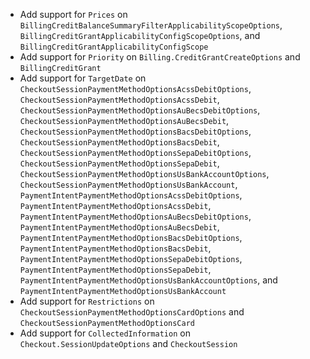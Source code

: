 * Add support for `Prices` on `BillingCreditBalanceSummaryFilterApplicabilityScopeOptions`, `BillingCreditGrantApplicabilityConfigScopeOptions`, and `BillingCreditGrantApplicabilityConfigScope`
* Add support for `Priority` on `Billing.CreditGrantCreateOptions` and `BillingCreditGrant`
* Add support for `TargetDate` on `CheckoutSessionPaymentMethodOptionsAcssDebitOptions`, `CheckoutSessionPaymentMethodOptionsAcssDebit`, `CheckoutSessionPaymentMethodOptionsAuBecsDebitOptions`, `CheckoutSessionPaymentMethodOptionsAuBecsDebit`, `CheckoutSessionPaymentMethodOptionsBacsDebitOptions`, `CheckoutSessionPaymentMethodOptionsBacsDebit`, `CheckoutSessionPaymentMethodOptionsSepaDebitOptions`, `CheckoutSessionPaymentMethodOptionsSepaDebit`, `CheckoutSessionPaymentMethodOptionsUsBankAccountOptions`, `CheckoutSessionPaymentMethodOptionsUsBankAccount`, `PaymentIntentPaymentMethodOptionsAcssDebitOptions`, `PaymentIntentPaymentMethodOptionsAcssDebit`, `PaymentIntentPaymentMethodOptionsAuBecsDebitOptions`, `PaymentIntentPaymentMethodOptionsAuBecsDebit`, `PaymentIntentPaymentMethodOptionsBacsDebitOptions`, `PaymentIntentPaymentMethodOptionsBacsDebit`, `PaymentIntentPaymentMethodOptionsSepaDebitOptions`, `PaymentIntentPaymentMethodOptionsSepaDebit`, `PaymentIntentPaymentMethodOptionsUsBankAccountOptions`, and `PaymentIntentPaymentMethodOptionsUsBankAccount`
* Add support for `Restrictions` on `CheckoutSessionPaymentMethodOptionsCardOptions` and `CheckoutSessionPaymentMethodOptionsCard`
* Add support for `CollectedInformation` on `Checkout.SessionUpdateOptions` and `CheckoutSession`